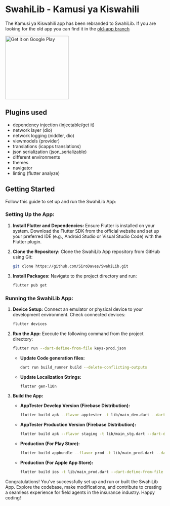 # SwahiLib - Kamusi ya Kiswahili
The Kamusi ya Kiswahili app has been rebranded to SwahiLib. If you are looking for the old app you can find it in the [old-app branch](https://github.com/oyonde/SwahiLib/tree/old-app)


<a href='https://play.google.com/store/apps/details?id=com.swahilib'>
  <img alt='Get it on Google Play' src='https://play.google.com/intl/en_us/badges/images/generic/en_badge_web_generic.png' width='200'/>
</a>


## Plugins used
- dependency injection (injectable/get it)
- network layer (dio)
- network logging (niddler, dio)
- viewmodels (provider)
- translations (icapps translations)
- json serialization (json_serializable)
- different environments
- themes
- navigator
- linting (flutter analyze)

## Getting Started

Follow this guide to set up and run the SwahiLib App:

### Setting Up the App:

1. **Install Flutter and Dependencies:** Ensure Flutter is installed on your system. Download the Flutter SDK from the official website and set up your preferred IDE (e.g., Android Studio or Visual Studio Code) with the Flutter plugin.

2. **Clone the Repository:** Clone the SwahiLib App repository from GitHub using Git:

    ```bash
    git clone https://github.com/SiroDaves/SwahiLib.git
    ```

3. **Install Packages:** Navigate to the project directory and run:

    ```bash
    flutter pub get
    ```

### Running the SwahiLib App:

1. **Device Setup:** Connect an emulator or physical device to your development environment. Check connected devices:

    ```bash
    flutter devices
    ```

2. **Run the App:** Execute the following command from the project directory:

    ```bash
    flutter run --dart-define-from-file keys-prod.json
    ```

    - **Update Code generation files:**

        ```bash
        dart run build_runner build --delete-conflicting-outputs
        ```

    - **Update Localization Strings:**

        ```bash
        flutter gen-l10n
        ```

3. **Build the App:**

    - **AppTester Develop Version (Firebase Distribution):**

        ```bash
        flutter build apk --flavor apptester -t lib/main_dev.dart --dart-define-from-file keys-prod.json --no-tree-shake-icons
        ```

    - **AppTester Production Version (Firebase Distribution):**

        ```bash
        flutter build apk --flavor staging -t lib/main_stg.dart --dart-define-from-file keys-prod.json --no-tree-shake-icons
        ```

    - **Production (For Play Store):**

        ```bash
        flutter build appbundle --flavor prod -t lib/main_prod.dart --dart-define-from-file keys-prod.json --no-tree-shake-icons
        ```

    - **Production (For Apple App Store):**

        ```bash
        flutter build ios -t lib/main_prod.dart --dart-define-from-file keys-prod.json --no-tree-shake-icons --build-name {version-name}
        ```

Congratulations! You've successfully set up and run or built the SwahiLib App. Explore the codebase, make modifications, and contribute to creating a seamless experience for field agents in the insurance industry. Happy coding!